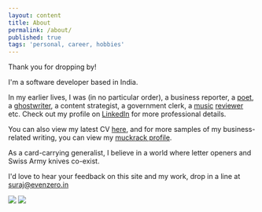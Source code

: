```yaml
---
layout: content
title: About
permalink: /about/
published: true
tags: 'personal, career, hobbies'
---
```

Thank you for dropping by!

I'm a software developer based in India. 

In my earlier lives, I was (in no particular order), a business reporter, a [poet](surajsharma.blogspot.in), a [ghostwriter](https://amzn.to/2Bsgj1D), a content strategist, a government clerk, a [music](http://thesilentballet.com/reviews/Tape_-_Revelationes.html) [reviewer](http://thesilentballet.com/reviews/Stephan_Mathieu_-_A_Static_Place.html) etc. Check out my profile on [LinkedIn](https://in.linkedin.com/in/surajsharma21) for more professional details. 

You can also view my latest CV [here](http://bit.ly/31oAvMw), and for more samples of my business-related writing, you can view my [muckrack profile](http://www.muckrack.com/surajsharma).

As a card-carrying generalist, I believe in a world where letter openers and Swiss Army knives co-exist.

I'd love to hear your feedback on this site and my work, drop in a line at [suraj@evenzero.in](mailto:suraj@evenzero.in)

![](http://i.imgur.com/LjcPv.png) ![](http://i.imgur.com/cNKvt.png)
